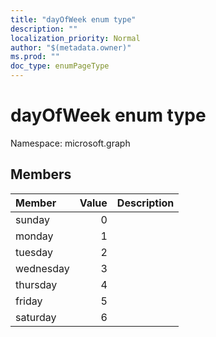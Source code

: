```yaml
---
title: "dayOfWeek enum type"
description: ""
localization_priority: Normal
author: "$(metadata.owner)"
ms.prod: ""
doc_type: enumPageType
---
```


# dayOfWeek enum type

Namespace: microsoft.graph

## Members

| Member    | Value | Description |
| :-------- | ----: | :---------- |
| sunday    | 0     |             |
| monday    | 1     |             |
| tuesday   | 2     |             |
| wednesday | 3     |             |
| thursday  | 4     |             |
| friday    | 5     |             |
| saturday  | 6     |             |
